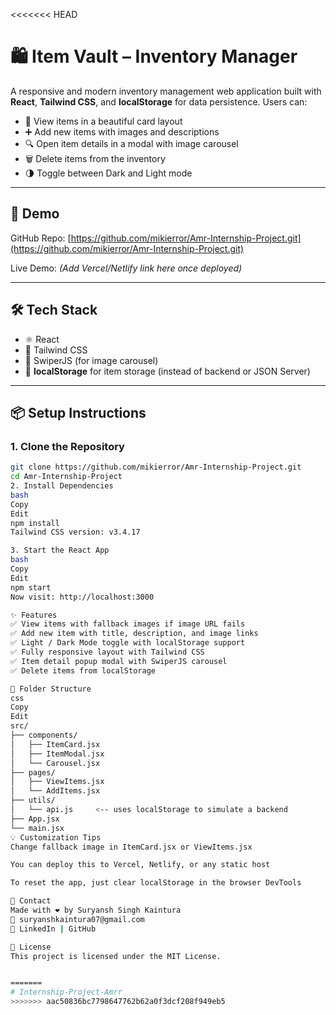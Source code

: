<<<<<<< HEAD
# 🛍️ Item Vault – Inventory Manager

A responsive and modern inventory management web application built with **React**, **Tailwind CSS**, and **localStorage** for data persistence. Users can:

- 🧾 View items in a beautiful card layout  
- ➕ Add new items with images and descriptions  
- 🔍 Open item details in a modal with image carousel  
- 🗑️ Delete items from the inventory  
- 🌗 Toggle between Dark and Light mode  

---

## 🚀 Demo

GitHub Repo: [https://github.com/mikierror/Amr-Internship-Project.git](https://github.com/mikierror/Amr-Internship-Project.git)

Live Demo: *(Add Vercel/Netlify link here once deployed)*

---

## 🛠️ Tech Stack

- ⚛️ React
- 💨 Tailwind CSS
- 📸 SwiperJS (for image carousel)
- 💾 **localStorage** for item storage (instead of backend or JSON Server)

---

## 📦 Setup Instructions

### 1. Clone the Repository

```bash
git clone https://github.com/mikierror/Amr-Internship-Project.git
cd Amr-Internship-Project
2. Install Dependencies
bash
Copy
Edit
npm install
Tailwind CSS version: v3.4.17

3. Start the React App
bash
Copy
Edit
npm start
Now visit: http://localhost:3000

✨ Features
✅ View items with fallback images if image URL fails
✅ Add new item with title, description, and image links
✅ Light / Dark Mode toggle with localStorage support
✅ Fully responsive layout with Tailwind CSS
✅ Item detail popup modal with SwiperJS carousel
✅ Delete items from localStorage

📁 Folder Structure
css
Copy
Edit
src/
├── components/
│   ├── ItemCard.jsx
│   ├── ItemModal.jsx
│   └── Carousel.jsx
├── pages/
│   ├── ViewItems.jsx
│   └── AddItems.jsx
├── utils/
│   └── api.js     <-- uses localStorage to simulate a backend
├── App.jsx
└── main.jsx
💡 Customization Tips
Change fallback image in ItemCard.jsx or ViewItems.jsx

You can deploy this to Vercel, Netlify, or any static host

To reset the app, just clear localStorage in the browser DevTools

📮 Contact
Made with ❤️ by Suryansh Singh Kaintura
📧 suryanshkaintura07@gmail.com
🔗 LinkedIn | GitHub

📜 License
This project is licensed under the MIT License.


=======
# Internship-Project-Amrr
>>>>>>> aac50836bc7798647762b62a0f3dcf208f949eb5
